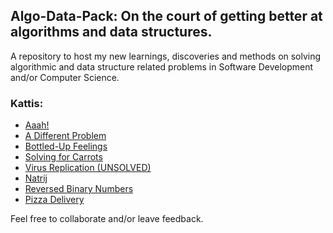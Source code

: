 ## Algo-Data-Pack: On the court of getting better at algorithms and data structures.

A repository to host my new learnings, discoveries and methods on solving algorithmic and data structure related problems in Software Development and/or Computer Science.

### Kattis:

* [Aaah!](kattis/aaah.rb)
* [A Different Problem](kattis/abs_diff.rb)
* [Bottled-Up Feelings](kattis/bottled_up_feelings.rb)
* [Solving for Carrots](kattis/carrots.rb)
* [Virus Replication (UNSOLVED)](kattis/virus.rb)
* [Natrij](kattis/natrij.rb)
* [Reversed Binary Numbers](kattis/reversed_binary.rb)
* [Pizza Delivery](kattis/pizza_delivery.rb)


Feel free to collaborate and/or leave feedback.

